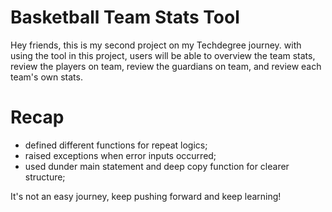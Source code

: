 # Basketball Team Stats Tool

Hey friends, this is my second project on my Techdegree journey.
with using the tool in this project, users will be able to overview the team stats,
review the players on team, review the guardians on team, and review each team's own stats.

# Recap

- defined different functions for repeat logics;
- raised exceptions when error inputs occurred;
- used dunder main statement and deep copy function for clearer structure;

It's not an easy journey, keep pushing forward and keep learning!